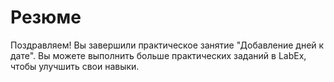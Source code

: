 # Резюме

Поздравляем! Вы завершили практическое занятие "Добавление дней к дате". Вы можете выполнить больше практических заданий в LabEx, чтобы улучшить свои навыки.
